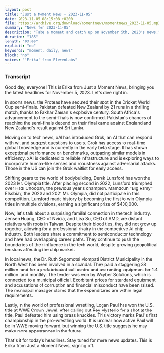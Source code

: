 ```yaml
---
layout: post
title: "Just a Moment News - 2023-11-05"
date: 2023-11-05 08:15:08 +0200
file: https://archive.org/download/momentnews/momentnews_2023-11-05.mp3
summary: "News for 2023-11-05"
description: "Take a moment and catch up on November 5th, 2023's news."
duration: "185"
length: "03:05"
explicit: "no"
keywords: "moment, daily, news"
block: "no"
voices: "'Erika' from ElevenLabs"
---
```


### Transcript

Good day, everyone! This is Erika from Just a Moment News, bringing you the latest headlines for November 5, 2023. Let's dive right in.

In sports news, the Proteas have secured their spot in the Cricket World Cup semi-finals. Pakistan defeated New Zealand by 21 runs in a thrilling match, thanks to Fakhar Zaman's explosive century. South Africa's advancement to the semi-finals is now confirmed. Pakistan's chances of reaching the semi-finals depend on their final game against England and New Zealand's result against Sri Lanka.

Moving on to tech news, xAI has introduced Grok, an AI that can respond with wit and suggest questions to users. Grok has access to real-time global knowledge and is currently in the early beta stage. It has shown exceptional performance on benchmarks, outpacing similar models in efficiency. xAI is dedicated to reliable infrastructure and is exploring ways to incorporate human-like senses and robustness against adversarial attacks. Those in the US can join the Grok waitlist for early access.

Shifting gears to the world of bodybuilding, Derek Lunsford has won the 2023 Mr. Olympia title. After placing second in 2022, Lunsford triumphed over Hadi Choopan, the previous year's champion. Mamdouh "Big Ramy" Elssbiay, the 2020 and 2021 Mr. Olympia, did not participate in this competition. Lunsford made history by becoming the first to win Olympia titles in multiple divisions, earning a significant prize of $400,000.

Now, let's talk about a surprising familial connection in the tech industry. Jensen Huang, CEO of Nvidia, and Lisa Su, CEO of AMD, are distant relatives with roots in Taiwan. Despite their blood ties, they did not grow up together, allowing for a professional rivalry in the competitive AI chip industry. Both leaders share a commitment to semiconductor technology and have had overlapping career paths. They continue to push the boundaries of their influence in the tech world, despite growing geopolitical tensions affecting the chip market.

In local news, the Dr. Ruth Segomotsi Mompati District Municipality in the North West has been involved in a scandal. They paid a staggering 38 million rand for a prefabricated call centre and are renting equipment for 1.4 million rand monthly. The tender was won by Wcyber Solutions, which is connected to a municipal official. Exorbitant prices for standard equipment and accusations of corruption and financial misconduct have been raised. The municipal manager claims that the expenditures are within legal requirements.

Lastly, in the world of professional wrestling, Logan Paul has won the U.S. title at WWE Crown Jewel. After calling out Rey Mysterio for a shot at the title, Paul defeated him using brass knuckles. This victory marks Paul's first championship in the pro-wrestling world. It is unclear how active Paul will be in WWE moving forward, but winning the U.S. title suggests he may make more appearances in the future.

That's it for today's headlines. Stay tuned for more news updates. This is Erika from Just a Moment News, signing off.
